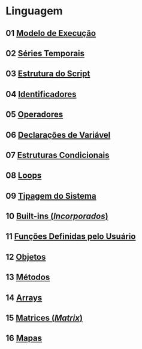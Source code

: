 
# Linguagem

## 01 [Modelo de Execução](./04_01_modelo_de_execucao.md)

## 02 [Séries Temporais](./04_02_series_temporais.md)

## 03 [Estrutura do Script](./04_03_estrutura_do_script.md)

## 04 [Identificadores](./04_04_identificadores.md)

## 05 [Operadores](./04_05_operadores.md)

## 06 [Declarações de Variável](./04_06_declaracoes_de_variavel.md)

## 07 [Estruturas Condicionais](./04_07_estruturas_condicionais.md)

## 08 [Loops](./04_08_loops.md)

## 09 [Tipagem do Sistema](./04_09_tipagem_do_sistema.md)

## 10 [Built-ins (_Incorporados_)](./04_10_incorporados.md)

## 11 [Funções Definidas pelo Usuário](./04_11_funcoes_definidas_pelo_usuario.md)

## 12 [Objetos](./04_12_objetos.md)

## 13 [Métodos](./04_13_metodos.md)

## 14 [Arrays](./04_14_arrays.md)

## 15 [Matrices (_Matrix_)](./04_15_matrices.md)

## 16 [Mapas](./04_16_mapas.md)
